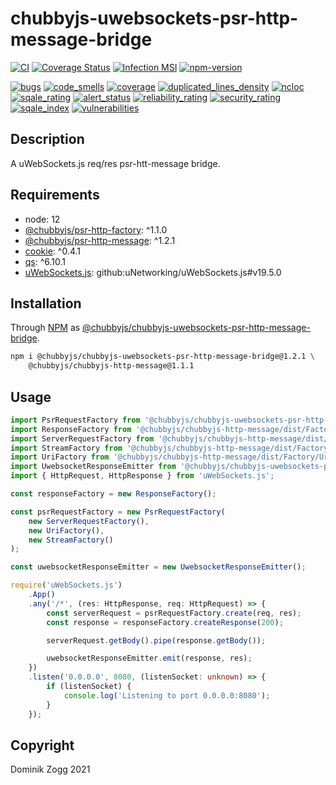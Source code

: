 # chubbyjs-uwebsockets-psr-http-message-bridge

[![CI](https://github.com/chubbyjs/chubbyjs-uwebsockets-psr-http-message-bridge/workflows/CI/badge.svg?branch=master)](https://github.com/chubbyjs/chubbyjs-uwebsockets-psr-http-message-bridge/actions?query=workflow%3ACI)
[![Coverage Status](https://coveralls.io/repos/github/chubbyjs/chubbyjs-uwebsockets-psr-http-message-bridge/badge.svg?branch=master)](https://coveralls.io/github/chubbyjs/chubbyjs-uwebsockets-psr-http-message-bridge?branch=master)
[![Infection MSI](https://badge.stryker-mutator.io/github.com/chubbyjs/chubbyjs-uwebsockets-psr-http-message-bridge/master)](https://dashboard.stryker-mutator.io/reports/github.com/chubbyjs/chubbyjs-uwebsockets-psr-http-message-bridge/master)
[![npm-version](https://img.shields.io/npm/v/@chubbyjs/chubbyjs-uwebsockets-psr-http-message-bridge.svg)](https://www.npmjs.com/package/@chubbyjs/chubbyjs-uwebsockets-psr-http-message-bridge)

[![bugs](https://sonarcloud.io/api/project_badges/measure?project=chubbyjs_chubbyjs-uwebsockets-psr-http-message-bridge&metric=bugs)](https://sonarcloud.io/dashboard?id=chubbyjs_chubbyjs-uwebsockets-psr-http-message-bridge)
[![code_smells](https://sonarcloud.io/api/project_badges/measure?project=chubbyjs_chubbyjs-uwebsockets-psr-http-message-bridge&metric=code_smells)](https://sonarcloud.io/dashboard?id=chubbyjs_chubbyjs-uwebsockets-psr-http-message-bridge)
[![coverage](https://sonarcloud.io/api/project_badges/measure?project=chubbyjs_chubbyjs-uwebsockets-psr-http-message-bridge&metric=coverage)](https://sonarcloud.io/dashboard?id=chubbyjs_chubbyjs-uwebsockets-psr-http-message-bridge)
[![duplicated_lines_density](https://sonarcloud.io/api/project_badges/measure?project=chubbyjs_chubbyjs-uwebsockets-psr-http-message-bridge&metric=duplicated_lines_density)](https://sonarcloud.io/dashboard?id=chubbyjs_chubbyjs-uwebsockets-psr-http-message-bridge)
[![ncloc](https://sonarcloud.io/api/project_badges/measure?project=chubbyjs_chubbyjs-uwebsockets-psr-http-message-bridge&metric=ncloc)](https://sonarcloud.io/dashboard?id=chubbyjs_chubbyjs-uwebsockets-psr-http-message-bridge)
[![sqale_rating](https://sonarcloud.io/api/project_badges/measure?project=chubbyjs_chubbyjs-uwebsockets-psr-http-message-bridge&metric=sqale_rating)](https://sonarcloud.io/dashboard?id=chubbyjs_chubbyjs-uwebsockets-psr-http-message-bridge)
[![alert_status](https://sonarcloud.io/api/project_badges/measure?project=chubbyjs_chubbyjs-uwebsockets-psr-http-message-bridge&metric=alert_status)](https://sonarcloud.io/dashboard?id=chubbyjs_chubbyjs-uwebsockets-psr-http-message-bridge)
[![reliability_rating](https://sonarcloud.io/api/project_badges/measure?project=chubbyjs_chubbyjs-uwebsockets-psr-http-message-bridge&metric=reliability_rating)](https://sonarcloud.io/dashboard?id=chubbyjs_chubbyjs-uwebsockets-psr-http-message-bridge)
[![security_rating](https://sonarcloud.io/api/project_badges/measure?project=chubbyjs_chubbyjs-uwebsockets-psr-http-message-bridge&metric=security_rating)](https://sonarcloud.io/dashboard?id=chubbyjs_chubbyjs-uwebsockets-psr-http-message-bridge)
[![sqale_index](https://sonarcloud.io/api/project_badges/measure?project=chubbyjs_chubbyjs-uwebsockets-psr-http-message-bridge&metric=sqale_index)](https://sonarcloud.io/dashboard?id=chubbyjs_chubbyjs-uwebsockets-psr-http-message-bridge)
[![vulnerabilities](https://sonarcloud.io/api/project_badges/measure?project=chubbyjs_chubbyjs-uwebsockets-psr-http-message-bridge&metric=vulnerabilities)](https://sonarcloud.io/dashboard?id=chubbyjs_chubbyjs-uwebsockets-psr-http-message-bridge)

## Description

A uWebSockets.js req/res psr-htt-message bridge.

## Requirements

 * node: 12
 * [@chubbyjs/psr-http-factory][2]: ^1.1.0
 * [@chubbyjs/psr-http-message][3]: ^1.2.1
 * [cookie][4]: ^0.4.1
 * [qs][5]: ^6.10.1
 * [uWebSockets.js][6]: github:uNetworking/uWebSockets.js#v19.5.0

## Installation

Through [NPM](https://www.npmjs.com) as [@chubbyjs/chubbyjs-uwebsockets-psr-http-message-bridge][1].

```sh
npm i @chubbyjs/chubbyjs-uwebsockets-psr-http-message-bridge@1.2.1 \
    @chubbyjs/chubbyjs-http-message@1.1.1
```

## Usage

```ts
import PsrRequestFactory from '@chubbyjs/chubbyjs-uwebsockets-psr-http-message-bridge/dist/PsrRequestFactory';
import ResponseFactory from '@chubbyjs/chubbyjs-http-message/dist/Factory/ResponseFactory';
import ServerRequestFactory from '@chubbyjs/chubbyjs-http-message/dist/Factory/ServerRequestFactory';
import StreamFactory from '@chubbyjs/chubbyjs-http-message/dist/Factory/StreamFactory';
import UriFactory from '@chubbyjs/chubbyjs-http-message/dist/Factory/UriFactory';
import UwebsocketResponseEmitter from '@chubbyjs/chubbyjs-uwebsockets-psr-http-message-bridge/dist/UwebsocketResponseEmitter';
import { HttpRequest, HttpResponse } from 'uWebSockets.js';

const responseFactory = new ResponseFactory();

const psrRequestFactory = new PsrRequestFactory(
    new ServerRequestFactory(),
    new UriFactory(),
    new StreamFactory()
);

const uwebsocketResponseEmitter = new UwebsocketResponseEmitter();

require('uWebSockets.js')
    .App()
    .any('/*', (res: HttpResponse, req: HttpRequest) => {
        const serverRequest = psrRequestFactory.create(req, res);
        const response = responseFactory.createResponse(200);

        serverRequest.getBody().pipe(response.getBody());

        uwebsocketResponseEmitter.emit(response, res);
    })
    .listen('0.0.0.0', 8080, (listenSocket: unknown) => {
        if (listenSocket) {
            console.log('Listening to port 0.0.0.0:8080');
        }
    });
```

## Copyright

Dominik Zogg 2021

[1]: https://www.npmjs.com/package/@chubbyjs/chubbyjs-uwebsockets-psr-http-message-bridge

[2]: https://www.npmjs.com/package/@chubbyjs/psr-http-factory
[3]: https://www.npmjs.com/package/@chubbyjs/psr-http-message
[4]: https://www.npmjs.com/package/cookie
[5]: https://www.npmjs.com/package/qs
[6]: https://www.npmjs.com/package/uwebsockets.js
